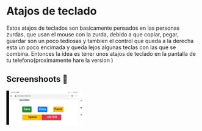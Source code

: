 # Atajos de teclado

Estos atajos de teclados son basicamente pensados en las personas zurdas, que usan el mouse con la zurda, debido a que copiar, pegar, guardar son un poco tediosas y tambien el control que queda a la derecha esta un poco encimada y queda lejos algunas teclas con las que se combina. Entonces la idea es tener unos atajos de teclado en la pantalla de tu telefono(proximamente hare la version )

## Screenshoots :iphone:

<p float="left">
<img src="https://github.com/WilliBobadilla/shortcutswithphone/blob/master/screenshoots/1.jpeg"  width="40%" height="25%" />
</p>
